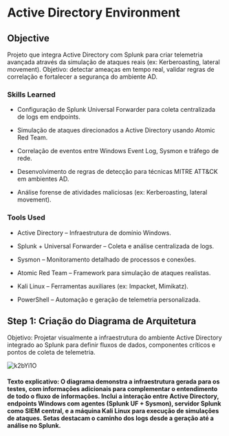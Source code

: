 # Active Directory Environment

## Objective

Projeto que integra Active Directory com Splunk para criar telemetria avançada através da simulação de ataques reais (ex: Kerberoasting, lateral movement). Objetivo: detectar ameaças em tempo real, validar regras de correlação e fortalecer a segurança do ambiente AD.

### Skills Learned

- Configuração de Splunk Universal Forwarder para coleta centralizada de logs em endpoints.

- Simulação de ataques direcionados a Active Directory usando Atomic Red Team.

- Correlação de eventos entre Windows Event Log, Sysmon e tráfego de rede.

- Desenvolvimento de regras de detecção para técnicas MITRE ATT&CK em ambientes AD.

- Análise forense de atividades maliciosas (ex: Kerberoasting, lateral movement).

### Tools Used

- Active Directory – Infraestrutura de domínio Windows.

- Splunk + Universal Forwarder – Coleta e análise centralizada de logs.

- Sysmon – Monitoramento detalhado de processos e conexões.

- Atomic Red Team – Framework para simulação de ataques realistas.

- Kali Linux – Ferramentas auxiliares (ex: Impacket, Mimikatz).

- PowerShell – Automação e geração de telemetria personalizada.

## Step 1: Criação do Diagrama de Arquitetura

Objetivo: Projetar visualmente a infraestrutura do ambiente Active Directory integrado ao Splunk para definir fluxos de dados, componentes críticos e pontos de coleta de telemetria.

![k2bYi1O](https://github.com/user-attachments/assets/f0394f27-0513-4a55-b7cd-5511ce0d97a0)


#### Texto explicativo: O diagrama demonstra a infraestrutura gerada para os testes, com informações adicionais para complementar o entendimento de todo o fluxo de informações. Inclui a interação entre Active Directory, endpoints Windows com agentes (Splunk UF + Sysmon), servidor Splunk como SIEM central, e a máquina Kali Linux para execução de simulações de ataques. Setas destacam o caminho dos logs desde a geração até a análise no Splunk.
